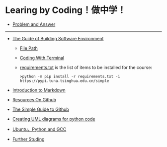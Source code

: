 
# Learing by Coding！做中学！

* [Problem and Answer](./Problem_Solution.md)

---

* [The Guide of Building Software Environment](./BuildingSoftwareEnvironment.md)

   * [File Path](./FilePath(Chinese).md)

   * [Coding With Terminal](./CodingWithTerminal.md/)

   * [requirements.txt](./requirements.txt) is the list of items to be installed for the course:

         >python -m pip install -r requirements.txt -i https://pypi.tuna.tsinghua.edu.cn/simple
     

* [Introduction to Markdown](./Introduction2Markdown(Chinese).md) 

* [Resources On Github](./ResourcesOnGithub.md)

* [The Simple Guide to Github](./TheSimpleStepsGithub(Chinese).md) 

* [Creating UML diagrams for python code](./UMLPython.md) 

* [Ubuntu，Python and GCC](./Ubuntu-Python-CPP(Chinese).md) 

* [Further Studing](./FurtherStuding.md)


